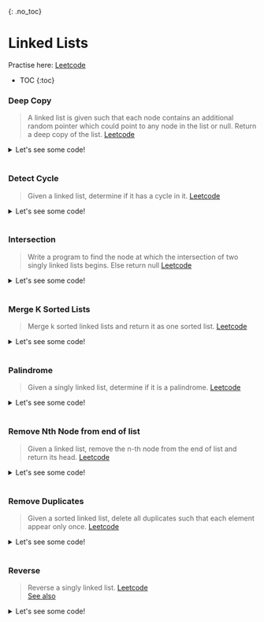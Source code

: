 {: .no_toc}
# Linked Lists
Practise here: [Leetcode](https://leetcode.com/list/?selectedList=9dbla3q1)

- TOC
{:toc}

### Deep Copy

> A linked list is given such that each node contains an additional random pointer which could point to
any node in the list or null. Return a deep copy of the list.
> [Leetcode](https://leetcode.com/problems/copy-list-with-random-pointer/) <BR>

<details><summary markdown="span">Let's see some code!</summary>

```python
class Solution:
    def copyRandomList(self, head: 'Optional[Node]') -> 'Optional[Node]':
        d = collections.defaultdict(lambda: Node(0, None, None))

        newHead = None
        while head:
            d[head].val = head.val
            d[head].next = d[head.next] if head.next else None
            d[head].random = d[head.random] if head.random else None

            if newHead == None:
                newHead = d[head]

            head = head.next

        return newHead
```

</details>
<BR>

### Detect Cycle

> Given a linked list, determine if it has a cycle in it.
> [Leetcode](https://leetcode.com/problems/linked-list-cycle/) <BR>

<details><summary markdown="span">Let's see some code!</summary>

```python
class Solution:
    def hasCycle(self, head: Optional[ListNode]) -> bool:
        slow = fast = head
        while slow and fast and fast.next:
            slow = slow.next
            fast = fast.next.next

            if slow == fast:
                return True

        return False

```

</details>
<BR>


### Intersection

> Write a program to find the node at which the intersection of two singly linked lists begins. Else return null
> [Leetcode](https://leetcode.com/problems/intersection-of-two-linked-lists/) <BR>

<details><summary markdown="span">Let's see some code!</summary>

```python
class Solution:
    def getIntersectionNode(self, headA: ListNode, headB: ListNode) -> ListNode:
        d = {}
        while headA:
            d[headA] = 1
            headA = headA.next

        while headB:
            if headB in d:
                return headB
            headB = headB.next

        return None
```

</details>
<BR>

### Merge K Sorted Lists

> Merge k sorted linked lists and return it as one sorted list.
> [Leetcode](https://leetcode.com/problems/merge-k-sorted-lists/) <BR>

<details><summary markdown="span">Let's see some code!</summary>

```python
import heapq
class Solution:
    def mergeKLists(self, lists: List[ListNode]) -> ListNode:
        res = head = ListNode(None)
        heap = []
        for k in range(len(lists)):
            if lists[k] is not None:
                heapq.heappush(heap, (lists[k].val, k))

        while heap:
            curr, k = heapq.heappop(heap)
            res.next = ListNode(curr)
            res = res.next

            lists[k] = lists[k].next
            if lists[k] is not None:
                heapq.heappush(heap, (lists[k].val, k))

        return head.next
```

</details>
<BR>

### Palindrome

> Given a singly linked list, determine if it is a palindrome.
> [Leetcode](https://leetcode.com/problems/palindrome-linked-list/) <BR>

<details><summary markdown="span">Let's see some code!</summary>

```python
class Solution:
    def isPalindrome(self, head: ListNode) -> bool:

        def solve(B):
            if B is None:
                return True
            else:
                # Tail up recursion
                if not solve(B.next) or self.A.val != B.val:
                    return False
                else:
                    self.A = self.A.next
                    return True

        self.A = head

        return solve(head)
```

</details>
<BR>

### Remove Nth Node from end of list

> Given a linked list, remove the n-th node from the end of list and return its head.
> [Leetcode](https://leetcode.com/problems/remove-nth-node-from-end-of-list/) <BR>

<details><summary markdown="span">Let's see some code!</summary>

```python
class Solution:
    def removeNthFromEnd(self, head, n):
        cur = lag = head

        for i in range(0,n):
            cur = cur.next

        if not cur:             # Ex: [1,2], n=2.
            return head.next

        while cur.next:         # Tricky. You want to be one behind for deletion.
            cur = cur.next
            lag = lag.next

        lag.next = lag.next.next

        return head
```

</details>
<BR>

### Remove Duplicates

> Given a sorted linked list, delete all duplicates such that each element appear only once.
> [Leetcode](https://leetcode.com/problems/remove-duplicates-from-sorted-list/) <BR>

<details><summary markdown="span">Let's see some code!</summary>

```python
class Solution:
    def deleteDuplicates(self, head: Optional[ListNode]) -> Optional[ListNode]:

        curr = head
        while curr:
            while curr and curr.next and curr.val == curr.next.val:
                curr.next = curr.next.next

            curr = curr.next

        return head
```

</details>
<BR>

### Reverse

> Reverse a singly linked list.
> [Leetcode](https://leetcode.com/problems/reverse-linked-list) <BR>
> [See also](https://medium.com/outco/reversing-a-linked-list-easy-as-1-2-3-560fbffe2088)

<details><summary markdown="span">Let's see some code!</summary>

```python
class Solution:
    def reverseList(self, head: ListNode) -> ListNode:
        current = head
        leading = head
        previous = None

        while current:
            leading = leading.next

            current.next = previous     # Current points backward
            previous = current          # Backwards becomes forward.

            current = leading           # New Current becomes original forward

        return previous
```

</details>
<BR>